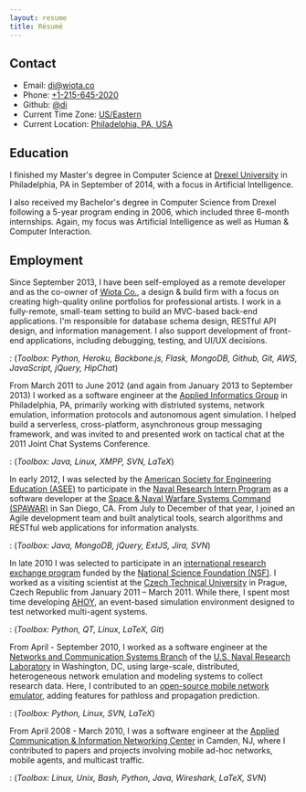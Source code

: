 ```yaml
---
layout: resume
title: Résumé
---
```


## Contact
* Email: [di@wiota.co](mailto:di@wiota.co)
* Phone: [+1-215-645-2020](tel:12156452020)
* Github: [@di](https://github.com/di/)
* Current Time Zone: <a href="http://time.gov/">US/Eastern</a>
* Current Location: [Philadelphia, PA, USA](http://osm.org/go/ZcjRpKe--)

## Education
I finished my Master's degree in Computer Science at [Drexel
University](http://www.drexel.edu/) in Philadelphia, PA in September of 2014,
with a focus in Artificial Intelligence.

I also received my Bachelor's degree in Computer Science from Drexel following
a 5-year program ending in 2006, which included three 6-month internships.
Again, my focus was Artificial Intelligence as well as Human &amp; Computer
Interaction.

## Employment
Since September 2013, I have been self-employed as a remote developer and as the co-owner of [Wiota Co.](http://wiota.co), a design &amp; build firm with a focus on creating high-quality online portfolios for professional artists. I work in a fully-remote, small-team setting to build an MVC-based back-end applications. I'm responsible for database schema design, RESTful API design, and information management. I also support development of front-end applications, including debugging, testing, and UI/UX decisions.

: (*Toolbox: Python, Heroku, Backbone.js, Flask, MongoDB, Github, Git, AWS, JavaScript, jQuery, HipChat*)

From March 2011 to June 2012 (and again from January 2013 to September 2013) I worked as a software engineer at the [Applied Informatics Group](http://drexel.edu/cci/research/centers/AIG/) in Philadelphia, PA, primarily working with distriuted systems, network emulation, information protocols and autonomous agent simulation. I helped build a serverless, cross-platform, asynchronous group messaging framework, and was invited to and presented work on tactical chat at the 2011 Joint Chat Systems Conference.

: (*Toolbox: Java, Linux, XMPP, SVN, LaTeX*)

In early 2012, I was selected by the [American Society for Engineering Education (ASEE)](http://www.asee.org/) to participate in the [Naval Research Intern Program](http://nreip.asee.org/) as a software developer at the [Space &amp; Naval Warfare Systems Command (SPAWAR)](http://www.spawar.navy.mil/) in San Diego, CA. From July to December of that year, I joined an Agile development team and built analytical tools, search algorithms and RESTful web applications for information analysts.

: (*Toolbox: Java, MongoDB, jQuery, ExtJS, Jira, SVN*)

In late 2010 I was selected to participate in an [international research exchange program](http://www.nsf.gov/awardsearch/showAward?AWD_ID=0930785) funded by the [National Science Foundation (NSF)](http://www.nsf.gov/). I worked as a visiting scientist at the [Czech Technical University](https://www.cvut.cz/) in Prague, Czech Republic from January 2011 – March 2011. While there, I spent most time developing [AHOY](https://github.com/di/ahoy), an event-based simulation environment designed to test networked multi-agent systems.

: (*Toolbox: Python, QT, Linux, LaTeX, Git*)

From April - September 2010, I worked as a software engineer at the [Networks and Communication Systems Branch](http://www.nrl.navy.mil/itd/ncs/) of the [U.S. Naval Research Laboratory](http://www.nrl.navy.mil/) in Washington, DC, using large-scale, distributed, heterogeneous network emulation and modeling systems to collect research data. Here, I contributed to an [open-source mobile network emulator](http://www.nrl.navy.mil/itd/ncs/products/core), adding features for pathloss and propagation prediction.

: (*Toolbox: Python, Linux, SVN, LaTeX*)

From April 2008 - March 2010, I was a software engineer at the [Applied Communication &amp; Information Networking Center](http://www.acincenter.org/) in Camden, NJ, where I contributed to papers and projects involving mobile ad-hoc networks, mobile agents, and multicast traffic.

: (*Toolbox: Linux, Unix, Bash, Python, Java, Wireshark, LaTeX, SVN*)
